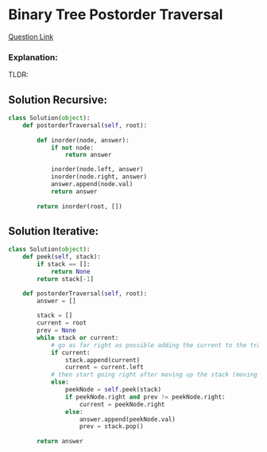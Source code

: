 # Binary Tree Postorder Traversal

[Question Link](https://leetcode.com/explore/learn/card/data-structure-tree/134/traverse-a-tree/930/)  

### Explanation:
TLDR: 

## Solution Recursive:
```Python
class Solution(object):
    def postorderTraversal(self, root):
        
        def inorder(node, answer):
            if not node:
                return answer

            inorder(node.left, answer)
            inorder(node.right, answer)
            answer.append(node.val)
            return answer
            
        return inorder(root, [])
```

## Solution Iterative:
```Python
class Solution(object):
    def peek(self, stack):
        if stack == []:
            return None
        return stack[-1]

    def postorderTraversal(self, root):
        answer = []
        
        stack = []
        current = root
        prev = None
        while stack or current:
            # go as far right as possible adding the current to the travel stack
            if current:
                stack.append(current)
                current = current.left
            # then start going right after moving up the stack (moving up the stack of right nodes)
            else:
                peekNode = self.peek(stack)
                if peekNode.right and prev != peekNode.right:
                    current = peekNode.right
                else:
                    answer.append(peekNode.val)
                    prev = stack.pop()
        
        return answer
```
